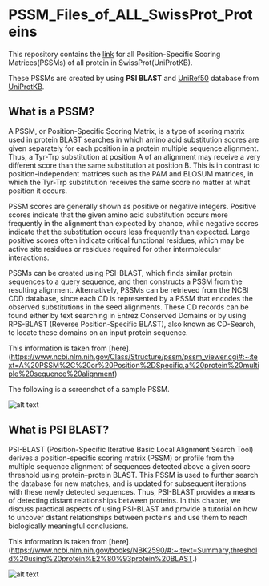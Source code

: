 # PSSM_Files_of_ALL_SwissProt_Proteins
 This repository contains the [link](https://drive.google.com/drive/folders/1XYZG8NIVMjTb1eBoF54KCByLCv6IZcSQ?usp=sharing) for all Position-Specific Scoring Matrices(PSSMs) of all protein in SwissProt(UniProtKB).
 
 These PSSMs are created by using **PSI BLAST** and [UniRef50](https://www.uniprot.org/uniref/?query=&fil=identity:0.5) database from [UniProtKB](https://www.uniprot.org/).
## What is a PSSM?
A PSSM, or Position-Specific Scoring Matrix, is a type of scoring matrix used in protein BLAST searches in which amino acid substitution scores are given separately for each position in a protein multiple sequence alignment. Thus, a Tyr-Trp substitution at position A of an alignment may receive a very different score than the same substitution at position B. This is in contrast to position-independent matrices such as the PAM and BLOSUM matrices, in which the Tyr-Trp substitution receives the same score no matter at what position it occurs.

PSSM scores are generally shown as positive or negative integers. Positive scores indicate that the given amino acid substitution occurs more frequently in the alignment than expected by chance, while negative scores indicate that the substitution occurs less frequently than expected. Large positive scores often indicate critical functional residues, which may be active site residues or residues required for other intermolecular interactions.

PSSMs can be created using PSI-BLAST, which finds similar protein sequences to a query sequence, and then constructs a PSSM from the resulting alignment. Alternatively, PSSMs can be retrieved from the NCBI CDD database, since each CD is represented by a PSSM that encodes the observed substitutions in the seed alignments. These CD records can be found either by text searching in Entrez Conserved Domains or by using RPS-BLAST (Reverse Position-Specific BLAST), also known as CD-Search, to locate these domains on an input protein sequence.

This information is taken from [here].(https://www.ncbi.nlm.nih.gov/Class/Structure/pssm/pssm_viewer.cgi#:~:text=A%20PSSM%2C%20or%20Position%2DSpecific,a%20protein%20multiple%20sequence%20alignment)

The following is a screenshot of a sample PSSM.

![alt text](https://github.com/gozsari/PSSM_Files_of_ALL_SwissProt/blob/main/images/pssm.PNG)
## What is PSI BLAST?
PSI-BLAST (Position-Specific Iterative Basic Local Alignment Search Tool) derives a position-specific scoring matrix (PSSM) or profile from the multiple sequence alignment of sequences detected above a given score threshold using protein–protein BLAST. This PSSM is used to further search the database for new matches, and is updated for subsequent iterations with these newly detected sequences. Thus, PSI-BLAST provides a means of detecting distant relationships between proteins. In this chapter, we discuss practical aspects of using PSI-BLAST and provide a tutorial on how to uncover distant relationships between proteins and use them to reach biologically meaningful conclusions.

This information is taken from [here].(https://www.ncbi.nlm.nih.gov/books/NBK2590/#:~:text=Summary,threshold%20using%20protein%E2%80%93protein%20BLAST.)

![alt text](https://github.com/gozsari/PSSM_Files_of_ALL_SwissProt/blob/main/images/psi_blast.png)